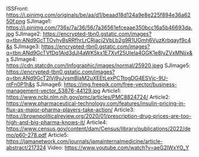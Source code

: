 ISSFront: https://i.pinimg.com/originals/be/aa/d1/beaad18d124a9e8e225f894e36a6250f.png
SJImage1: https://i.pinimg.com/736x/7a/36/56/7a36561efceaae350bcc16a5b46693da.jpg
SJImage2: https://encrypted-tbn0.gstatic.com/images?q=tbn:ANd9GcTTOvhyBsRRfhrLrCRjacj2VbLb2g9R1UGmh6VuzKrbqayf9c4&s
SJImage3: https://encrypted-tbn0.gstatic.com/images?q=tbn:ANd9GcTVfDq1Aid3dJl4aWK5kx1E7Xvf25UIeIa4GGK1e8IyZVxMNjjx&s
SJImage4: https://cdn.statcdn.com/Infographic/images/normal/25920.jpeg
SJImage5: https://encrypted-tbn0.gstatic.com/images?q=tbn:ANd9GcT2lVj9yJysmBlaM2uXEEtLexPCTtogDG4ESVjc-9U-ntFn0P1h&s
SJImage6: https://img.freepik.com/free-vector/business-management-vector_53876-44129.jpg
Article1: https://www.ncbi.nlm.nih.gov/pmc/articles/PMC8824724/
Article2: https://www.pharmaceutical-technology.com/features/insulin-pricing-in-flux-as-major-pharma-players-take-action/
Article3: https://brownpoliticalreview.org/2020/01/prescription-drug-prices-are-too-high-and-big-pharma-knows-it/
Article4: https://www.census.gov/content/dam/Census/library/publications/2022/demo/p60-278.pdf
Article5: https://jamanetwork.com/journals/jamainternalmedicine/article-abstract/217324
Video: https://www.youtube.com/watch?v=aeG2lWxYO_Y
